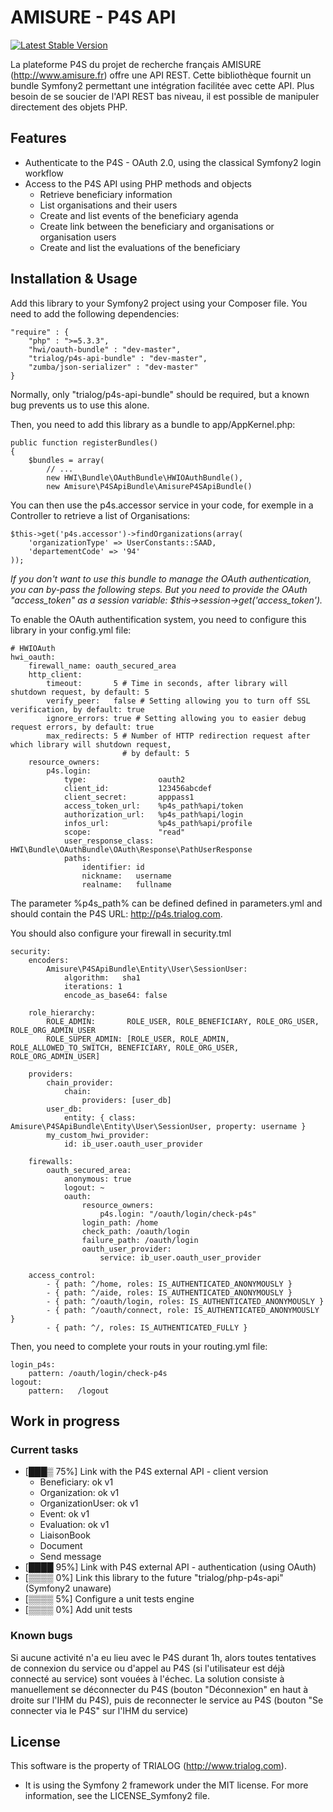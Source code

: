 AMISURE - P4S API
========================

[![Latest Stable Version](https://poser.pugx.org/trialog/p4s-api-bundle/v/stable.png)](https://packagist.org/packages/trialog/p4s-api-bundle)

La plateforme P4S du projet de recherche français AMISURE (http://www.amisure.fr) offre une API REST.
Cette bibliothèque fournit un bundle Symfony2 permettant une intégration facilitée avec cette API. Plus besoin de se soucier de l'API REST bas niveau, il est possible de manipuler directement des objets PHP.

Features
---------------------
* Authenticate to the P4S - OAuth 2.0, using the classical Symfony2 login workflow
* Access to the P4S API using PHP methods and objects
	* Retrieve beneficiary information
	* List organisations and their users
	* Create and list events of the beneficiary agenda
	* Create link between the beneficiary and organisations or organisation users
	* Create and list the evaluations of the beneficiary

Installation & Usage
---------------------
Add this library to your Symfony2 project using your Composer file. You need to add the following dependencies:

	"require" : {
		"php" : ">=5.3.3",
		"hwi/oauth-bundle" : "dev-master",
		"trialog/p4s-api-bundle" : "dev-master",
		"zumba/json-serializer" : "dev-master"
	}
	
Normally, only "trialog/p4s-api-bundle" should be required, but a known bug prevents us to use this alone.

Then, you need to add this library as a bundle to app/AppKernel.php:

	public function registerBundles()
	{
		$bundles = array(
			// ...
			new HWI\Bundle\OAuthBundle\HWIOAuthBundle(),
			new Amisure\P4SApiBundle\AmisureP4SApiBundle()

You can then use the p4s.accessor service in your code, for exemple in a Controller to retrieve a list of Organisations:

	$this->get('p4s.accessor')->findOrganizations(array(
		'organizationType' => UserConstants::SAAD,
		'departementCode' => '94'
	));


_If you don't want to use this bundle to manage the OAuth authentication, you can by-pass the following steps. But you need to provide the OAuth "access_token" as a session variable: $this->session->get('access_token')._

To enable the OAuth authentification system, you need to configure this library in your config.yml file:

	# HWIOAuth
	hwi_oauth:
	    firewall_name: oauth_secured_area
	    http_client:
	        timeout:       5 # Time in seconds, after library will shutdown request, by default: 5
	        verify_peer:   false # Setting allowing you to turn off SSL verification, by default: true
	        ignore_errors: true # Setting allowing you to easier debug request errors, by default: true
	        max_redirects: 5 # Number of HTTP redirection request after which library will shutdown request,
	                         # by default: 5
	    resource_owners:
	        p4s.login:
	            type:                oauth2
	            client_id:           123456abcdef
	            client_secret:       apppass1
	            access_token_url:    %p4s_path%api/token
	            authorization_url:   %p4s_path%api/login
	            infos_url:           %p4s_path%api/profile
	            scope:               "read"
	            user_response_class: HWI\Bundle\OAuthBundle\OAuth\Response\PathUserResponse
	            paths:
	                identifier: id
	                nickname:   username
	                realname:   fullname

The parameter %p4s_path% can be defined defined in parameters.yml and should contain the P4S URL: http://p4s.trialog.com.

You should also configure your firewall in security.tml

	security:
	    encoders:
	        Amisure\P4SApiBundle\Entity\User\SessionUser:
	            algorithm:   sha1
	            iterations: 1
	            encode_as_base64: false
	
	    role_hierarchy:
	        ROLE_ADMIN:       ROLE_USER, ROLE_BENEFICIARY, ROLE_ORG_USER, ROLE_ORG_ADMIN_USER
	        ROLE_SUPER_ADMIN: [ROLE_USER, ROLE_ADMIN, ROLE_ALLOWED_TO_SWITCH, BENEFICIARY, ROLE_ORG_USER, ROLE_ORG_ADMIN_USER]
	
	    providers:
	        chain_provider:
	            chain:
	                providers: [user_db]
	        user_db:
	            entity: { class: Amisure\P4SApiBundle\Entity\User\SessionUser, property: username }
	        my_custom_hwi_provider:
	            id: ib_user.oauth_user_provider
	
	    firewalls:
	        oauth_secured_area:
	            anonymous: true
	            logout: ~
	            oauth:
	                resource_owners:
	                    p4s.login: "/oauth/login/check-p4s"
	                login_path: /home
	                check_path: /oauth/login
	                failure_path: /oauth/login
	                oauth_user_provider:
	                    service: ib_user.oauth_user_provider
	                
	    access_control:
	        - { path: ^/home, roles: IS_AUTHENTICATED_ANONYMOUSLY }
	        - { path: ^/aide, roles: IS_AUTHENTICATED_ANONYMOUSLY }
	        - { path: ^/oauth/login, roles: IS_AUTHENTICATED_ANONYMOUSLY }
	        - { path: ^/oauth/connect, role: IS_AUTHENTICATED_ANONYMOUSLY }
	        - { path: ^/, roles: IS_AUTHENTICATED_FULLY }
	        
Then, you need to complete your routs in your routing.yml file:

	login_p4s:
	    pattern: /oauth/login/check-p4s
	logout:
	    pattern:   /logout

Work in progress
---------------------
### Current tasks
* [███▒ 75%] Link with the P4S external API - client version
	* Beneficiary: ok v1
	* Organization: ok v1
	* OrganizationUser: ok v1
	* Event: ok v1
	* Evaluation: ok v1
	* LiaisonBook
	* Document
	* Send message
* [████ 95%] Link with P4S external API - authentication (using OAuth)
* [▒▒▒▒  0%] Link this library to the future "trialog/php-p4s-api" (Symfony2 unaware)
* [▒▒▒▒  5%] Configure a unit tests engine
* [▒▒▒▒  0%] Add unit tests

### Known bugs
Si aucune activité n'a eu lieu avec le P4S durant 1h, alors toutes tentatives de connexion du service ou d'appel au P4S (si l'utilisateur est déjà connecté au service) sont vouées à l'échec. La solution consiste à manuellement se déconnecter du P4S (bouton "Déconnexion" en haut à droite sur l'IHM du P4S), puis de reconnecter le service au P4S (bouton "Se connecter via le P4S" sur l'IHM du service)

License
---------------------
This software is the property of TRIALOG (http://www.trialog.com).

* It is using the Symfony 2 framework under the MIT license. For more information, see the LICENSE_Symfony2 file.


